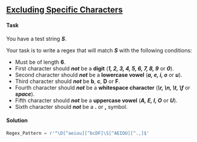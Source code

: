 ## [Excluding Specific Characters](https://www.hackerrank.com/challenges/excluding-specific-characters/problem)

#### Task

You have a test string ***S***. 

Your task is to write a regex that will match ***S*** with the following conditions: 

- Must be of length **6**.
- First character should ***not*** be a **digit** (***1, 2, 3, 4, 5, 6, 7, 8, 9*** or ***0***).
- Second character should ***not*** be a **lowercase vowel** (***a, e, i, o*** or ***u***).
- Third character should ***not*** be **b**, **c**, **D** or **F**.
- Fourth character should ***not*** be a **whitespace character** (***\r, \n, \t, \f*** or ***space***).
- Fifth character should ***not*** be a **uppercase vowel** (***A, E, I, O*** or ***U***).
- Sixth character should ***not*** be a **.** or **,** symbol.

#### Solution

```python
Regex_Pattern = r'^\D[^aeiou][^bcDF]\S[^AEIOU][^.,]$'
```


